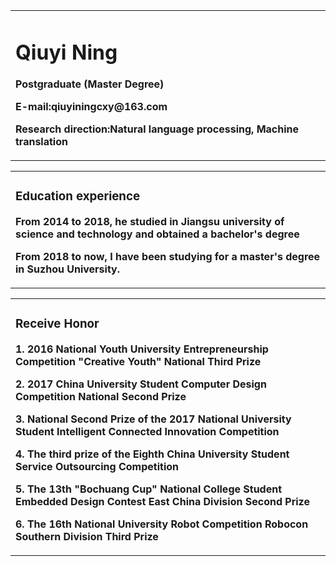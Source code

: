 <table border="0">
  <tr>
    <td width="75%">
      <h1>Qiuyi Ning</h1>
      <p><b>Postgraduate (Master Degree)</b></p>
      <p><b>E-mail:qiuyiningcxy@163.com</b></p>
      <p><b>Research direction:Natural language processing, Machine translation</b></p>
    </td>
  </tr>
</table>
<table border="0">
  <tr>
    <td width="75%">
      <h3>Education experience</h3>
      <p><b>From 2014 to 2018, he studied in Jiangsu university of science and technology and obtained a bachelor's degree</b></p>
      <p><b>From 2018 to now, I have been studying for a master's degree in Suzhou University.</b></p>
    </td>
  </tr>
</table>
<table border="0">
  <tr>
    <td width="75%">
      <h3>Receive Honor</h3>
      <p><b> 1. 2016 National Youth University Entrepreneurship Competition "Creative Youth" National Third Prize</b></p>
      <p><b> 2. 2017 China University Student Computer Design Competition National Second Prize</b></p>
      <p><b> 3. National Second Prize of the 2017 National University Student Intelligent Connected Innovation Competition</b></p>
      <p><b> 4. The third prize of the Eighth China University Student Service Outsourcing Competition</b></p>
      <p><b> 5. The 13th "Bochuang Cup" National College Student Embedded Design Contest East China Division Second Prize</b></p>
      <p><b> 6. The 16th National University Robot Competition Robocon Southern Division Third Prize</b></p>
    </td>
  </tr>
</table>

